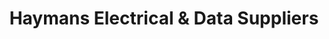 ---
title: "Haymans Electrical & Data Suppliers"
url: /beaudeset/haymans-electrical-und-data-suppliers/
shop: Elektrisch
---